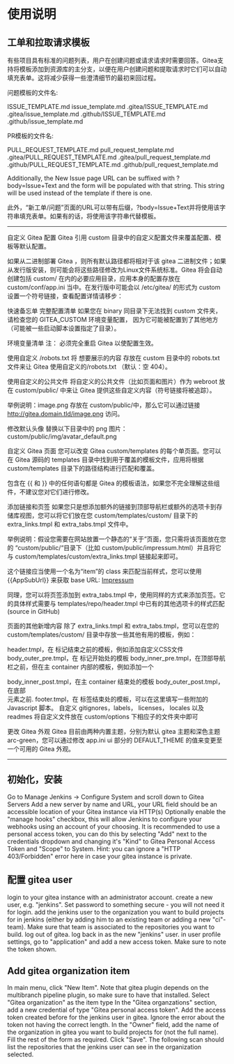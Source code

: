 # 使用说明

## 工单和拉取请求模板

有些项目具有标准的问题列表，用户在创建问题或请求请求时需要回答。Gitea支持将模板添加到资源库的主分支，以便在用户创建问题和提取请求时它们可以自动填充表单。这将减少获得一些澄清细节的最初来回过程。

问题模板的文件名:

ISSUE_TEMPLATE.md
issue_template.md
.gitea/ISSUE_TEMPLATE.md
.gitea/issue_template.md
.github/ISSUE_TEMPLATE.md
.github/issue_template.md

PR模板的文件名:

PULL_REQUEST_TEMPLATE.md
pull_request_template.md
.gitea/PULL_REQUEST_TEMPLATE.md
.gitea/pull_request_template.md
.github/PULL_REQUEST_TEMPLATE.md
.github/pull_request_template.md

Additionally, the New Issue page URL can be suffixed with ?body=Issue+Text and the form will be populated with that string. This string will be used instead of the template if there is one.

此外，“新工单/问题”页面的URL可以带有后缀，?body=Issue+Text并将使用该字符串填充表单。如果有的话，将使用该字符串代替模板。

------

自定义 Gitea 配置 
Gitea 引用 custom 目录中的自定义配置文件来覆盖配置、模板等默认配置。

如果从二进制部署 Gitea ，则所有默认路径都将相对于该 gitea 二进制文件；如果从发行版安装，则可能会将这些路径修改为Linux文件系统标准。Gitea 将会自动创建包括 custom/ 在内的必要应用目录，应用本身的配置存放在 custom/conf/app.ini 当中。在发行版中可能会以 /etc/gitea/ 的形式为 custom 设置一个符号链接，查看配置详情请移步：

快速备忘单
完整配置清单
如果您在 binary 同目录下无法找到 custom 文件夹，请检查您的 GITEA_CUSTOM 环境变量配置， 因为它可能被配置到了其他地方（可能被一些启动脚本设置指定了目录）。

环境变量清单
注： 必须完全重启 Gitea 以使配置生效。

使用自定义 /robots.txt
将 想要展示的内容 存放在 custom 目录中的 robots.txt 文件来让 Gitea 使用自定义的/robots.txt （默认：空 404）。

使用自定义的公共文件
将自定义的公共文件（比如页面和图片）作为 webroot 放在 custom/public/ 中来让 Gitea 提供这些自定义内容（符号链接将被追踪）。

举例说明：image.png 存放在 custom/public/中，那么它可以通过链接 http://gitea.domain.tld/image.png 访问。

修改默认头像
替换以下目录中的 png 图片： custom/public/img/avatar\_default.png

自定义 Gitea 页面
您可以改变 Gitea custom/templates 的每个单页面。您可以在 Gitea 源码的 templates 目录中找到用于覆盖的模板文件，应用将根据 custom/templates 目录下的路径结构进行匹配和覆盖。

包含在 {{ 和 }} 中的任何语句都是 Gitea 的模板语法，如果您不完全理解这些组件，不建议您对它们进行修改。

添加链接和页签
如果您只是想添加额外的链接到顶部导航栏或额外的选项卡到存储库视图，您可以将它们放在您 custom/templates/custom/ 目录下的 extra_links.tmpl 和 extra_tabs.tmpl 文件中。

举例说明：假设您需要在网站放置一个静态的“关于”页面，您只需将该页面放在您的 “custom/public/“目录下（比如 custom/public/impressum.html）并且将它与 custom/templates/custom/extra_links.tmpl 链接起来即可。

这个链接应当使用一个名为“item”的 class 来匹配当前样式，您可以使用 {{AppSubUrl}} 来获取 base URL: <a class="item" href="{{AppSubUrl}}/impressum.html">Impressum</a>

同理，您可以将页签添加到 extra_tabs.tmpl 中，使用同样的方式来添加页签。它的具体样式需要与 templates/repo/header.tmpl 中已有的其他选项卡的样式匹配 (source in GitHub)

页面的其他新增内容
除了 extra_links.tmpl 和 extra_tabs.tmpl，您可以在您的 custom/templates/custom/ 目录中存放一些其他有用的模板，例如：

header.tmpl，在 <head> 标记结束之前的模板，例如添加自定义CSS文件
body_outer_pre.tmpl，在 <body> 标记开始处的模板
body_inner_pre.tmpl，在顶部导航栏之前，但在主 container 内部的模板，例如添加一个 <div class="full height">
body_inner_post.tmpl，在主 container 结束处的模板
body_outer_post.tmpl，在底部 <footer> 元素之前.
footer.tmpl，在 <body> 标签结束处的模板，可以在这里填写一些附加的 Javascript 脚本。
自定义 gitignores，labels， licenses， locales 以及 readmes
将自定义文件放在 custom/options 下相应子的文件夹中即可

更改 Gitea 外观
Gitea 目前由两种内置主题，分别为默认 gitea 主题和深色主题 arc-green，您可以通过修改 app.ini ui 部分的 DEFAULT_THEME 的值来变更至一个可用的 Gitea 外观。

--------

## 初始化，安装

Go to Manage Jenkins -> Configure System and scroll down to Gitea Servers
Add a new server by name and URL, your URL field should be an accessible location of your Gitea instance via HTTP(s)
Optionally enable the "manage hooks" checkbox, this will allow Jenkins to configure your webhooks using an account of your choosing.
It is recommended to use a personal access token, you can do this by selecting "Add" next to the credentials dropdown and changing it's "Kind" to Gitea Personal Access Token and "Scope" to System.
Hint: you can ignore a "HTTP 403/Forbidden" error here in case your gitea instance is private.

## 配置 gitea user
login to your gitea instance with an administrator account.
create a new user, e.g. "jenkins". Set password to something secure - you will not need it for login.
add the jenkins user to the organization you want to build projects for in jenkins (either by adding him to an existing team or adding a new "ci"-team). Make sure that team is associated to the repositories you want to build.
log out of gitea.
log back in as the new "jenkins" user.
in user profile settings, go to "application" and add a new access token. Make sure to note the token shown.

## Add gitea organization item

In main menu, click "New Item". Note that gitea plugin depends on the multibranch pipeline plugin, so make sure to have that installed.
Select "Gitea organization" as the item type
In the "Gitea organzations" section, add a new credential of type "Gitea personal access token".
Add the access token created before for the jenkins user in gitea. Ignore the error about the token not having the correct length.
In the "Owner" field, add the name of the organization in gitea you want to build projects for (not the full name).
Fill the rest of the form as required. Click "Save". The following scan should list the repositories that the jenkins user can see in the organization selected.



